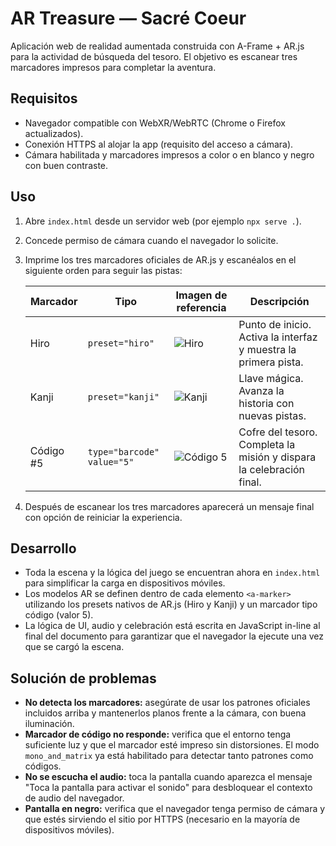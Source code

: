 # AR Treasure — Sacré Coeur

Aplicación web de realidad aumentada construida con A-Frame + AR.js para la actividad de búsqueda del tesoro. El objetivo es escanear tres marcadores impresos para completar la aventura.

## Requisitos

- Navegador compatible con WebXR/WebRTC (Chrome o Firefox actualizados).
- Conexión HTTPS al alojar la app (requisito del acceso a cámara).
- Cámara habilitada y marcadores impresos a color o en blanco y negro con buen contraste.

## Uso

1. Abre `index.html` desde un servidor web (por ejemplo `npx serve .`).
2. Concede permiso de cámara cuando el navegador lo solicite.
3. Imprime los tres marcadores oficiales de AR.js y escanéalos en el siguiente orden para seguir las pistas:

   | Marcador | Tipo | Imagen de referencia | Descripción |
   |----------|------|----------------------|-------------|
   | Hiro | `preset="hiro"` | ![Hiro](https://raw.githubusercontent.com/AR-js-org/AR.js/master/aframe/examples/marker-training/examples/HIRO.jpg) | Punto de inicio. Activa la interfaz y muestra la primera pista. |
   | Kanji | `preset="kanji"` | ![Kanji](https://raw.githubusercontent.com/AR-js-org/AR.js/master/aframe/examples/marker-training/examples/kanji.jpg) | Llave mágica. Avanza la historia con nuevas pistas. |
   | Código #5 | `type="barcode" value="5"` | ![Código 5](https://raw.githubusercontent.com/AR-js-org/AR.js/master/aframe/examples/marker-barcode/markers/5.png) | Cofre del tesoro. Completa la misión y dispara la celebración final. |

4. Después de escanear los tres marcadores aparecerá un mensaje final con opción de reiniciar la experiencia.

## Desarrollo

- Toda la escena y la lógica del juego se encuentran ahora en `index.html` para simplificar la carga en dispositivos móviles.
- Los modelos AR se definen dentro de cada elemento `<a-marker>` utilizando los presets nativos de AR.js (Hiro y Kanji) y un marcador tipo código (valor 5).
- La lógica de UI, audio y celebración está escrita en JavaScript in-line al final del documento para garantizar que el navegador la ejecute una vez que se cargó la escena.

## Solución de problemas

- **No detecta los marcadores:** asegúrate de usar los patrones oficiales incluidos arriba y mantenerlos planos frente a la cámara, con buena iluminación.
- **Marcador de código no responde:** verifica que el entorno tenga suficiente luz y que el marcador esté impreso sin distorsiones. El modo `mono_and_matrix` ya está habilitado para detectar tanto patrones como códigos.
- **No se escucha el audio:** toca la pantalla cuando aparezca el mensaje "Toca la pantalla para activar el sonido" para desbloquear el contexto de audio del navegador.
- **Pantalla en negro:** verifica que el navegador tenga permiso de cámara y que estés sirviendo el sitio por HTTPS (necesario en la mayoría de dispositivos móviles).
